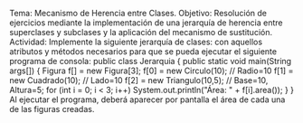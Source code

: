Tema: Mecanismo de Herencia entre Clases.
Objetivo: Resolución de ejercicios mediante la implementación de una jerarquía de
herencia entre superclases y subclases y la aplicación del mecanismo de sustitución.
Actividad: Implemente la siguiente jerarquía de clases:
con aquellos atributos y métodos necesarios para que se pueda ejecutar el siguiente
programa de consola:
public class Jerarquia {
 public static void main(String args[]) {
 Figura f[] = new Figura[3];
 f[0] = new Circulo(10); // Radio=10
 f[1] = new Cuadrado(10); // Lado=10
 f[2] = new Triangulo(10,5); // Base=10, Altura=5;
 for (int i = 0; i < 3; i++)
 System.out.println("Área: " + f[i].area());
 }
}
Al ejecutar el programa, deberá aparecer por pantalla el área de cada una de las figuras
creadas. 
